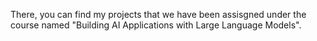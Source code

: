 There, you can find my projects that we have been assisgned under the course named "Building AI Applications with Large Language Models".
